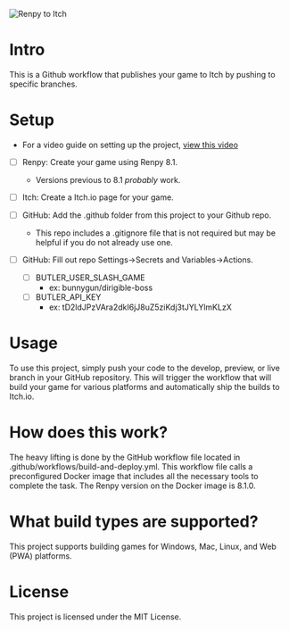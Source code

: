 ![Renpy to Itch](https://cdn.discordapp.com/attachments/1074143503262683149/1103657252457558036/renpy_to_itch_art.jpg)

# Intro

This is a Github workflow that publishes your game to Itch by pushing to specific branches. 


# Setup

- For a video guide on setting up the project, [view this video](https://youtu.be/AjRrpTFw20o)

- [ ] Renpy: Create your game using Renpy 8.1.
    - Versions previous to 8.1 *probably* work.

- [ ] Itch: Create a Itch.io page for your game.

- [ ] GitHub: Add the .github folder from this project to your Github repo. 
  - This repo includes a .gitignore file that is not required but may be helpful if you do not already use one.

- [ ] GitHub: Fill out repo Settings->Secrets and Variables->Actions.
  - [ ] BUTLER_USER_SLASH_GAME
    - ex: bunnygun/dirigible-boss
  - [ ] BUTLER_API_KEY
    - ex: tD2ldJPzVAra2dkI6jJ8uZ5ziKdj3tJYLYlmKLzX

# Usage

To use this project, simply push your code to the develop, preview, or live branch in your GitHub repository. This will trigger the workflow that will build your game for various platforms and automatically ship the builds to Itch.io.


# How does this work?

The heavy lifting is done by the GitHub workflow file located in .github/workflows/build-and-deploy.yml. This workflow file calls a preconfigured Docker image that includes all the necessary tools to complete the task. The Renpy version on the Docker image is 8.1.0.

# What build types are supported?

This project supports building games for Windows, Mac, Linux, and Web (PWA) platforms.

# License 

This project is licensed under the MIT License.